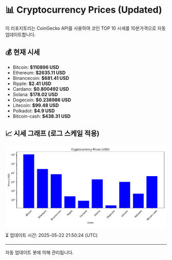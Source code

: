 
# 📊 Cryptocurrency Prices (Updated)

이 리포지토리는 CoinGecko API를 사용하여 코인 TOP 10 시세를 10분가격으로 자동 업데이트합니다.

## 💰 현재 시세
- Bitcoin: **$110896 USD**
- Ethereum: **$2635.11 USD**
- Binancecoin: **$681.41 USD**
- Ripple: **$2.41 USD**
- Cardano: **$0.800492 USD**
- Solana: **$178.02 USD**
- Dogecoin: **$0.238986 USD**
- Litecoin: **$99.48 USD**
- Polkadot: **$4.9 USD**
- Bitcoin-cash: **$438.31 USD**

## 📈 시세 그래프 (로그 스케일 적용)
![Crypto Prices](crypto_prices.png)

⏳ 업데이트 시간: 2025-05-22 21:50:24 (UTC)

---
자동 업데이트 봇에 의해 관리됩니다.
